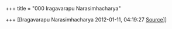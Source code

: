 +++
title = "000 Iragavarapu Narasimhacharya"

+++
[[Iragavarapu Narasimhacharya	2012-01-11, 04:19:27 [Source](https://groups.google.com/g/bvparishat/c/ZJNyX-fv5fw)]]




